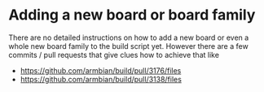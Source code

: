 # Adding a new board or board family

There are no detailed instructions on how to add a new board or even a whole new board family to the build script yet. However there are a few commits / pull requests that give clues how to achieve that like

- https://github.com/armbian/build/pull/3176/files
- https://github.com/armbian/build/pull/3138/files
